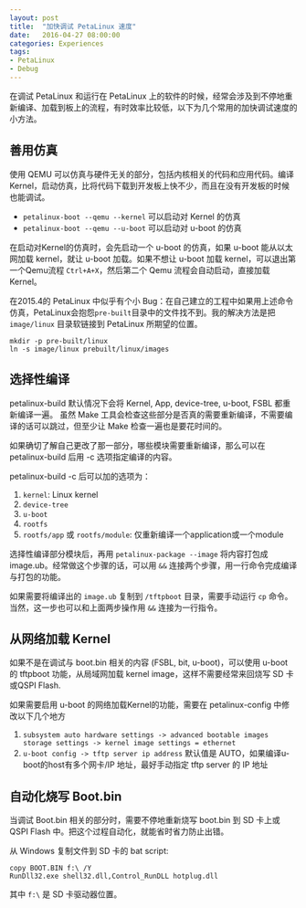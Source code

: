 ```yaml
---
layout: post
title:  "加快调试 PetaLinux 速度"
date:   2016-04-27 08:00:00
categories: Experiences
tags:
- PetaLinux
- Debug
---
```


在调试 PetaLinux 和运行在 PetaLinux 上的软件的时候，经常会涉及到不停地重新编译、加载到板上的流程，有时效率比较低，以下为几个常用的加快调试速度的小方法。

## 善用仿真 ##
使用 QEMU 可以仿真与硬件无关的部分，包括内核相关的代码和应用代码。编译Kernel，启动仿真，比将代码下载到开发板上快不少，而且在没有开发板的时候也能调试。

- `petalinux-boot --qemu --kernel` 可以启动对 Kernel 的仿真
- `petalinux-boot --qemu --u-boot` 可以启动对 u-boot 的仿真

在启动对Kernel的仿真时，会先启动一个 u-boot 的仿真，如果 u-boot 能从以太网加载 kernel，就让 u-boot 加载。如果不想让 u-boot 加载 kernel，可以退出第一个Qemu流程 `Ctrl+A+X`，然后第二个 Qemu 流程会自动启动，直接加载 Kernel。

在2015.4的 PetaLinux 中似乎有个小 Bug：在自己建立的工程中如果用上述命令仿真，PetaLinux会抱怨`pre-built`目录中的文件找不到。我的解决方法是把 `image/linux` 目录软链接到 PetaLinux 所期望的位置。

```
mkdir -p pre-built/linux
ln -s image/linux prebuilt/linux/images
```

## 选择性编译 ##
petalinux-build 默认情况下会将 Kernel, App, device-tree, u-boot, FSBL 都重新编译一遍。
虽然 Make 工具会检查这些部分是否真的需要重新编译，不需要编译的话可以跳过，但至少让 Make 检查一遍也是要花时间的。

如果确切了解自己更改了那一部分，哪些模块需要重新编译，那么可以在 petalinux-build 后用 -c 选项指定编译的内容。

petalinux-build -c 后可以加的选项为：

1. `kernel`: Linux kernel
2. `device-tree`
3. `u-boot`
4. `rootfs`
5. `rootfs/app` 或 `rootfs/module`: 仅重新编译一个application或一个module

选择性编译部分模块后，再用 `petalinux-package --image` 将内容打包成image.ub。经常做这个步骤的话，可以用 `&&` 连接两个步骤，用一行命令完成编译与打包的功能。

如果需要将编译出的 `image.ub` 复制到 `/tftpboot` 目录，需要手动运行 `cp` 命令。当然，这一步也可以和上面两步操作用 `&&` 连接为一行指令。

## 从网络加载 Kernel ##
如果不是在调试与 boot.bin 相关的内容 (FSBL, bit, u-boot)，可以使用 u-boot 的 tftpboot 功能，从局域网加载 kernel image，这样不需要经常来回烧写 SD 卡或QSPI Flash.

如果需要启用 u-boot 的网络加载Kernel的功能，需要在 petalinux-config 中修改以下几个地方

1. `subsystem auto hardware settings -> advanced bootable images storage settings -> kernel image settings = ethernet`
2. `u-boot config -> tftp server ip address` 默认值是 AUTO，如果编译u-boot的host有多个网卡/IP 地址，最好手动指定 tftp server 的 IP 地址

## 自动化烧写 Boot.bin ##
当调试 Boot.bin 相关的部分时，需要不停地重新烧写 boot.bin 到 SD 卡上或 QSPI Flash 中。把这个过程自动化，就能省时省力防止出错。

从 Windows 复制文件到 SD 卡的 bat script:

```
copy BOOT.BIN f:\ /Y
RunDll32.exe shell32.dll,Control_RunDLL hotplug.dll
```

其中 `f:\` 是 SD 卡驱动器位置。
